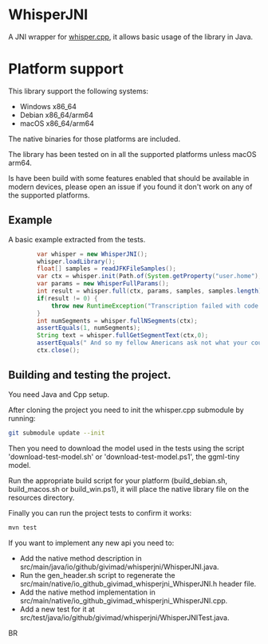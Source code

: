 # WhisperJNI

A JNI wrapper for [whisper.cpp](https://github.com/ggerganov/whisper.cpp), it allows basic usage of the library in Java.

# Platform support 

This library support the following systems:
* Windows x86_64
* Debian x86_64/arm64
* macOS x86_64/arm64

The native binaries for those platforms are included.

The library has been tested on in all the supported platforms unless macOS arm64.

Is have been build with some features enabled that should be available in modern devices,
please open an issue if you found it don't work on any of the supported platforms.

## Example

A basic example extracted from the tests.

```java
        var whisper = new WhisperJNI();
        whisper.loadLibrary();
        float[] samples = readJFKFileSamples();
        var ctx = whisper.init(Path.of(System.getProperty("user.home"), 'ggml-tiny.bin'));
        var params = new WhisperFullParams();
        int result = whisper.full(ctx, params, samples, samples.length);
        if(result != 0) {
            throw new RuntimeException("Transcription failed with code " + result);
        }
        int numSegments = whisper.fullNSegments(ctx);
        assertEquals(1, numSegments);
        String text = whisper.fullGetSegmentText(ctx,0);
        assertEquals(" And so my fellow Americans ask not what your country can do for you ask what you can do for your country.", text);
        ctx.close();
```

## Building and testing the project.

You need Java and Cpp setup.

After cloning the project you need to init the whisper.cpp submodule by running:

```sh
git submodule update --init
```

Then you need to download the model used in the tests using the script 'download-test-model.sh' or 'download-test-model.ps1', the ggml-tiny model.

Run the appropriate build script for your platform (build_debian.sh, build_macos.sh or build_win.ps1), it will place the native library file on the resources directory.

Finally you can run the project tests to confirm it works:

```sh
mvn test
```

If you want to implement any new api you need to:

* Add the native method description in src/main/java/io/github/givimad/whisperjni/WhisperJNI.java.
* Run the gen_header.sh script to regenerate the src/main/native/io_github_givimad_whisperjni_WhisperJNI.h header file. 
* Add the native method implementation in src/main/native/io_github_givimad_whisperjni_WhisperJNI.cpp.
* Add a new test for it at src/test/java/io/github/givimad/whisperjni/WhisperJNITest.java.

BR
